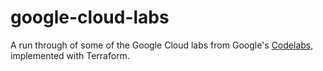 # google-cloud-labs

A run through of some of the Google Cloud labs from Google's [Codelabs](https://codelabs.developers.google.com/),
implemented with Terraform.
